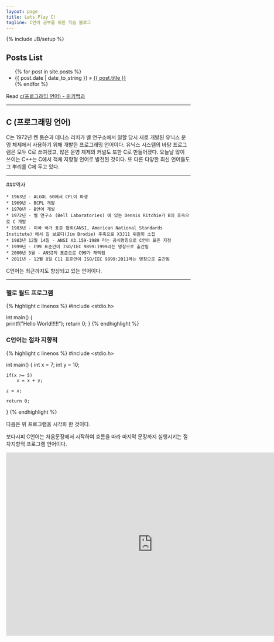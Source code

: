 ```yaml
---
layout: page
title: Lets Play C!
tagline: C언어 공부를 위한 학습 블로그
---
```

{% include JB/setup %}
## Posts List

<ul class="posts">
  {% for post in site.posts %}
    <li><span>{{ post.date | date_to_string }}</span> &raquo; <a href="{{ BASE_PATH }}{{ post.url }}">{{ post.title }}</a></li>
  {% endfor %}
</ul>

Read [c(프로그래밍 언어) - 위키백과](https://ko.wikipedia.org/wiki/C_%28%ED%94%84%EB%A1%9C%EA%B7%B8%EB%9E%98%EB%B0%8D_%EC%96%B8%EC%96%B4%29)

---

## C (프로그래밍 언어)

C는 1972년 켄 톰슨과 데니스 리치가 벨 연구소에서 일할 당시 새로 개발된 유닉스 운영 체제에서 사용하기 위해 개발한 프로그래밍 언어이다. 유닉스 시스템의 바탕 프로그램은 모두 C로 쓰여졌고, 많은 운영 체제의 커널도 또한 C로 만들어졌다. 오늘날 많이 쓰이는 C++는 C에서 객체 지향형 언어로 발전된 것이다. 또 다른 다양한 최신 언어들도 그 뿌리를 C에 두고 있다.

---

###역사
    
    * 1963년 - ALGOL 60에서 CPL이 파생
    * 1969년 - BCPL 개발
    * 1970년 - B언어 개발
    * 1972년 - 벨 연구소 (Bell Laboratories) 에 있는 Dennis Ritchie가 B의 후속으로 C 개발
    * 1983년 - 미국 국가 표준 협회(ANSI, American National Standards Institute) 에서 짐 브로디(Jim Brodie) 주축으로 X3J11 위원회 소집
    * 1983년 12월 14일 - ANSI X3.159-1989 라는 공식명칭으로 C언어 표준 지정
    * 1999년 - C99 표준안이 ISO/IEC 9899:1999라는 명칭으로 출간됨
    * 2000년 5월 - ANSI의 표준으로 C99가 채택됨
    * 2011년 - 12월 8일 C11 표준안이 ISO/IEC 9899:2011라는 명칭으로 출간됨
    


C언어는 최근까지도 향상되고 있는 언어이다.

---

### 헬로 월드 프로그램

{% highlight c linenos %}
#include <stdio.h>

int main() {	
	printf("Hello World!!!!!");
	return 0;
}
{% endhighlight %}

### C언어는 절차 지향적

{% highlight c linenos %}
#include <stdio.h>

int main() {
	int x = 7;
	int y = 10;
    
	if(x >= 5)
		x = x + y;
        
	z = x;
   
	return 0;
}
{% endhighlight %}

다음은 위 프로그램을 시각화 한 것이다.

보다시피 C언어는 처음문장에서 시작하여 흐름을 따라 마지막 문장까지 실행시키는 절차지향적 프로그램 언어이다.

<iframe width="800" height="500" frameborder="0" src="http://pythontutor.com/iframe-embed.html#code=x+%3D+7%0Ay+%3D+10%0A%09%0Aif+x+%3E%3D+5%3A%0A++++x+%3D+x+%2B+y%0A%09++++%0Az+%3D+x&origin=opt-frontend.js&cumulative=false&heapPrimitives=false&drawParentPointers=false&textReferences=false&showOnlyOutputs=false&py=3&rawInputLstJSON=%5B%5D&curInstr=0&codeDivWidth=350&codeDivHeight=400"> </iframe>
